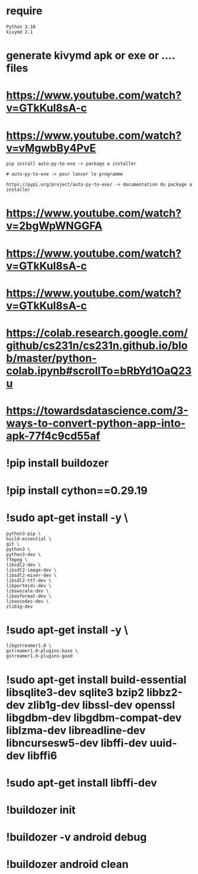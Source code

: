 # require

	Python 3.10
	kivymd 2.1


# generate kivymd apk or exe or .... files


<!-- Tutorial -->
# https://www.youtube.com/watch?v=GTkKul8sA-c <!-- FOR ANDROID -->

# https://www.youtube.com/watch?v=vMgwbBy4PvE <!-- FOR WINDOWS -->
<!-- les guides windows -->
	pip install auto-py-to-exe -> package a installer

	# auto-py-to-exe -> pour lancer le programme

	https://pypi.org/project/auto-py-to-exe/ -> documentation du package a installer


# https://www.youtube.com/watch?v=2bgWpWNGGFA <!-- FOR IOS -->

# https://www.youtube.com/watch?v=GTkKul8sA-c <!-- FOR LINUX (UBUNTU ... ) -->

# https://www.youtube.com/watch?v=GTkKul8sA-c <!-- FOR MAC -->

<!-- google colab -->

# https://colab.research.google.com/github/cs231n/cs231n.github.io/blob/master/python-colab.ipynb#scrollTo=bRbYd1OaQ23u


<!-- Command guide site -->

# https://towardsdatascience.com/3-ways-to-convert-python-app-into-apk-77f4c9cd55af


<!-- Command to typing -->

# !pip install buildozer

# !pip install cython==0.29.19

# !sudo apt-get install -y \
    python3-pip \
    build-essential \
    git \
    python3 \
    python3-dev \
    ffmpeg \
    libsdl2-dev \
    libsdl2-image-dev \
    libsdl2-mixer-dev \
    libsdl2-ttf-dev \
    libportmidi-dev \
    libswscale-dev \
    libavformat-dev \
    libavcodec-dev \
    zlib1g-dev

# !sudo apt-get install -y \
    libgstreamer1.0 \
    gstreamer1.0-plugins-base \
    gstreamer1.0-plugins-good

# !sudo apt-get install build-essential libsqlite3-dev sqlite3 bzip2 libbz2-dev zlib1g-dev libssl-dev openssl libgdbm-dev libgdbm-compat-dev liblzma-dev libreadline-dev libncursesw5-dev libffi-dev uuid-dev libffi6

# !sudo apt-get install libffi-dev

# !buildozer init

# !buildozer -v android debug

# !buildozer android clean
